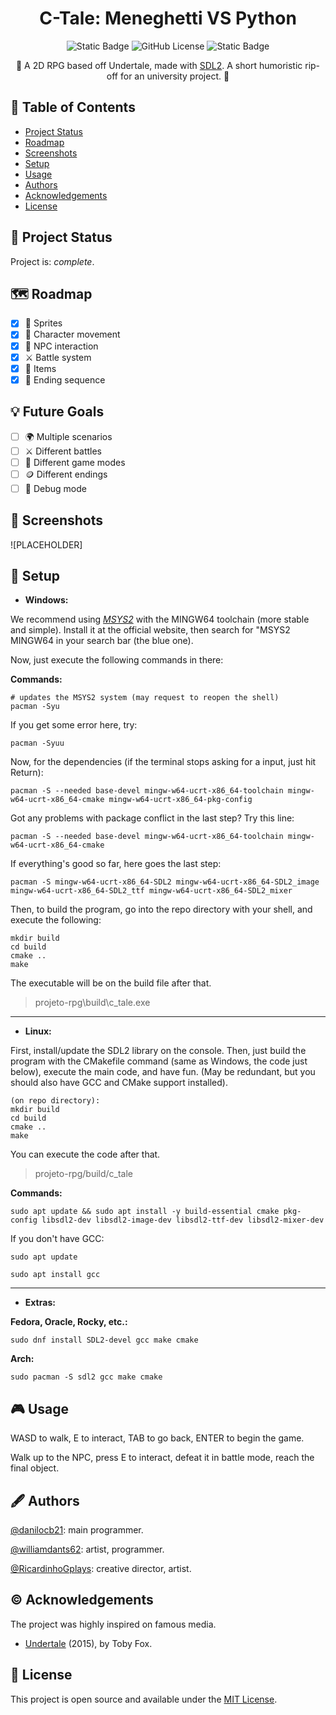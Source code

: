 <h1 align="center">C-Tale: Meneghetti VS Python</h1>
<p align="center">
  <img alt="Static Badge" src="https://img.shields.io/badge/COMPLETE-2ecc71?style=for-the-badge">
  <img alt="GitHub License" src="https://img.shields.io/github/license/danilocb21/projeto-rpg?style=for-the-badge&logo=github&color=purple">
  <img alt="Static Badge" src="https://img.shields.io/badge/Language-blue?style=for-the-badge&logo=c">
</p>
<p align="center">
🐍 A 2D RPG based off Undertale, made with <a href="https://wiki.libsdl.org/SDL2">SDL2</a>. A short humoristic rip-off for an university project. 🐍
</p>

## 👾 Table of Contents
- [Project Status](#project-status)
- [Roadmap](#roadmap)
- [Screenshots](#screenshots)
- [Setup](#setup)
- [Usage](#usage)
- [Authors](#authors)
- [Acknowledgements](#acknowledgements)
- [License](#license)

## 🔋 Project Status
Project is: _complete_.

## 🗺️ Roadmap
- [x] 🎨 Sprites
- [x] 🏃 Character movement
- [x] 💬 NPC interaction
- [x] ⚔️ Battle system
- [x] 🎒 Items
- [x] 🚩 Ending sequence
## 💡 Future Goals
- [ ] 🌍 Multiple scenarios
- [ ] ⚔️ Different battles
- [ ] 🚂 Different game modes
- [ ] 🪙 Different endings
- [ ] 👾 Debug mode

## 📸 Screenshots
![PLACEHOLDER]

## 💾 Setup
- __Windows:__

 We recommend using [_MSYS2_](http://msys2.org/) with the MINGW64 toolchain (more stable and simple). Install it at the official website, then search for "MSYS2 MINGW64 in your search bar (the blue one).

 Now, just execute the following commands in there:

__Commands:__

```
# updates the MSYS2 system (may request to reopen the shell)
pacman -Syu
```

If you get some error here, try:

```
pacman -Syuu
```

Now, for the dependencies (if the terminal stops asking for a input, just hit Return):

```
pacman -S --needed base-devel mingw-w64-ucrt-x86_64-toolchain mingw-w64-ucrt-x86_64-cmake mingw-w64-ucrt-x86_64-pkg-config
```

Got any problems with package conflict in the last step? Try this line:

```
pacman -S --needed base-devel mingw-w64-ucrt-x86_64-toolchain mingw-w64-ucrt-x86_64-cmake
```

If everything's good so far, here goes the last step:

```
pacman -S mingw-w64-ucrt-x86_64-SDL2 mingw-w64-ucrt-x86_64-SDL2_image mingw-w64-ucrt-x86_64-SDL2_ttf mingw-w64-ucrt-x86_64-SDL2_mixer
```

Then, to build the program, go into the repo directory with your shell, and execute the following:

```
mkdir build
cd build
cmake ..
make
```

The executable will be on the build file after that.

> projeto-rpg\build\c_tale.exe

<hr>

- __Linux:__

 First, install/update the SDL2 library on the console. Then, just build the program with the CMakefile command (same as Windows, the code just below), execute the main code, and have fun. (May be redundant, but you should also have GCC and CMake support installed).

 ```
(on repo directory):
mkdir build
cd build
cmake ..
make
```

You can execute the code after that.

> projeto-rpg/build/c_tale

__Commands:__

```
sudo apt update && sudo apt install -y build-essential cmake pkg-config libsdl2-dev libsdl2-image-dev libsdl2-ttf-dev libsdl2-mixer-dev
```

If you don't have GCC:

```
sudo apt update
```

```
sudo apt install gcc
```

<hr>

- __Extras:__

__Fedora, Oracle, Rocky, etc.:__

```
sudo dnf install SDL2-devel gcc make cmake
```

__Arch:__

```
sudo pacman -S sdl2 gcc make cmake
```

## 🎮 Usage
WASD to walk, E to interact, TAB to go back, ENTER to begin the game.

Walk up to the NPC, press E to interact, defeat it in battle mode, reach the final object.

## 🖋️ Authors
[@danilocb21](https://github.com/danilocb21): main programmer.

[@williamdants62](https://github.com/williamdants62): artist, programmer.

[@RicardinhoGplays](https://github.com/RicardinhoGplays): creative director, artist.

## ©️ Acknowledgements
The project was highly inspired on famous media.
- [Undertale](https://undertale.com/) (2015), by Toby Fox.

## 📙 License
This project is open source and available under the [MIT License](./LICENSE).
